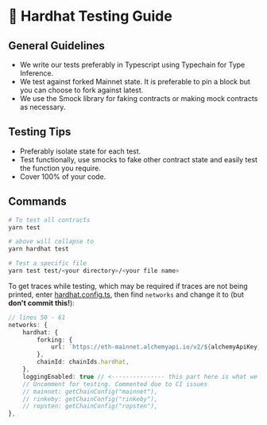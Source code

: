 # 👷 Hardhat Testing Guide

## General Guidelines
- We write our tests preferably in Typescript using Typechain for Type Inference.
- We test against forked Mainnet state. It is preferable to pin a block but you can choose to fork against latest.
- We use the Smock library for faking contracts or making mock contracts as necessary.

## Testing Tips 
- Preferably isolate state for each test.
- Test functionally, use smocks to fake other contract state and easily test the function you require.
- Cover 100% of your code.

## Commands

```sh
# To test all contracts 
yarn test

# above will collapse to
yarn hardhat test

# Test a specific file
yarn test test/<your directory>/<your file name>
```

To get traces while testing, which may be required if traces are not being printed, enter [hardhat.config.ts](../../hardhat.config.ts), then find `networks` and change it to (but **don't commit this!**):

```ts
// lines 50 - 61
networks: {
    hardhat: {
        forking: {
            url: `https://eth-mainnet.alchemyapi.io/v2/${alchemyApiKey}`,
        },
        chainId: chainIds.hardhat,
    },
    loggingEnabled: true // <--------------- this part here is what we add
    // Uncomment for testing. Commented due to CI issues
    // mainnet: getChainConfig("mainnet"),
    // rinkeby: getChainConfig("rinkeby"),
    // ropsten: getChainConfig("ropsten"),
},
```